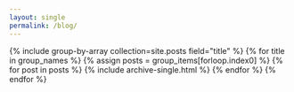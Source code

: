 ```yaml
---
layout: single
permalink: /blog/
---
```

{% include group-by-array collection=site.posts field="title" %}
{% for title in group_names %}
  {% assign posts = group_items[forloop.index0] %}
  {% for post in posts %}
    {% include archive-single.html %}
  {% endfor %}
{% endfor %}
